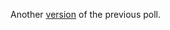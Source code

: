 Another <a href="https://twitter.com/davewiner/status/1323262834248196096">version</a> of the previous poll.
